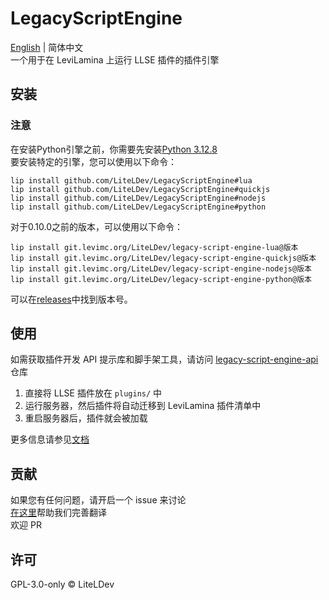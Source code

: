# LegacyScriptEngine

[English](README.md) | 简体中文  
一个用于在 LeviLamina 上运行 LLSE 插件的插件引擎

## 安装

### 注意

在安装Python引擎之前，你需要先安装[Python 3.12.8](https://www.python.org/downloads/release/python-3128/)  
要安装特定的引擎，您可以使用以下命令：
```shell
lip install github.com/LiteLDev/LegacyScriptEngine#lua
lip install github.com/LiteLDev/LegacyScriptEngine#quickjs
lip install github.com/LiteLDev/LegacyScriptEngine#nodejs
lip install github.com/LiteLDev/LegacyScriptEngine#python
```
对于0.10.0之前的版本，可以使用以下命令：
```shell
lip install git.levimc.org/LiteLDev/legacy-script-engine-lua@版本
lip install git.levimc.org/LiteLDev/legacy-script-engine-quickjs@版本
lip install git.levimc.org/LiteLDev/legacy-script-engine-nodejs@版本
lip install git.levimc.org/LiteLDev/legacy-script-engine-python@版本
```
可以在[releases](https://github.com/LiteLDev/LegacyScriptEngine/releases)中找到版本号。

## 使用

如需获取插件开发 API 提示库和脚手架工具，请访问 [legacy-script-engine-api](https://github.com/LiteLDev/legacy-script-engine-api) 仓库

1. 直接将 LLSE 插件放在 `plugins/` 中
2. 运行服务器，然后插件将自动迁移到 LeviLamina 插件清单中
3. 重启服务器后，插件就会被加载

更多信息请参见[文档](https://lse.levimc.org)

## 贡献

如果您有任何问题，请开启一个 issue 来讨论  
[在这里](https://crowdin.com/project/legacyscriptengine)帮助我们完善翻译  
欢迎 PR

## 许可

GPL-3.0-only © LiteLDev
